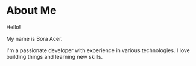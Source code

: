 # About Me

Hello! 

My name is Bora Acer. 

I'm a passionate developer with experience in various technologies. I love building things and learning new skills. 